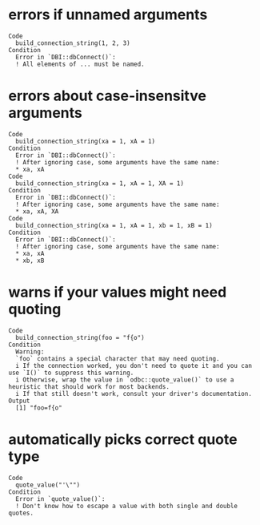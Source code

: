 # errors if unnamed arguments

    Code
      build_connection_string(1, 2, 3)
    Condition
      Error in `DBI::dbConnect()`:
      ! All elements of ... must be named.

# errors about case-insensitve arguments

    Code
      build_connection_string(xa = 1, xA = 1)
    Condition
      Error in `DBI::dbConnect()`:
      ! After ignoring case, some arguments have the same name:
      * xa, xA
    Code
      build_connection_string(xa = 1, xA = 1, XA = 1)
    Condition
      Error in `DBI::dbConnect()`:
      ! After ignoring case, some arguments have the same name:
      * xa, xA, XA
    Code
      build_connection_string(xa = 1, xA = 1, xb = 1, xB = 1)
    Condition
      Error in `DBI::dbConnect()`:
      ! After ignoring case, some arguments have the same name:
      * xa, xA
      * xb, xB

# warns if your values might need quoting

    Code
      build_connection_string(foo = "f{o")
    Condition
      Warning:
      `foo` contains a special character that may need quoting.
      i If the connection worked, you don't need to quote it and you can use `I()` to suppress this warning.
      i Otherwise, wrap the value in `odbc::quote_value()` to use a heuristic that should work for most backends.
      i If that still doesn't work, consult your driver's documentation.
    Output
      [1] "foo=f{o"

# automatically picks correct quote type

    Code
      quote_value("'\"")
    Condition
      Error in `quote_value()`:
      ! Don't know how to escape a value with both single and double quotes.

